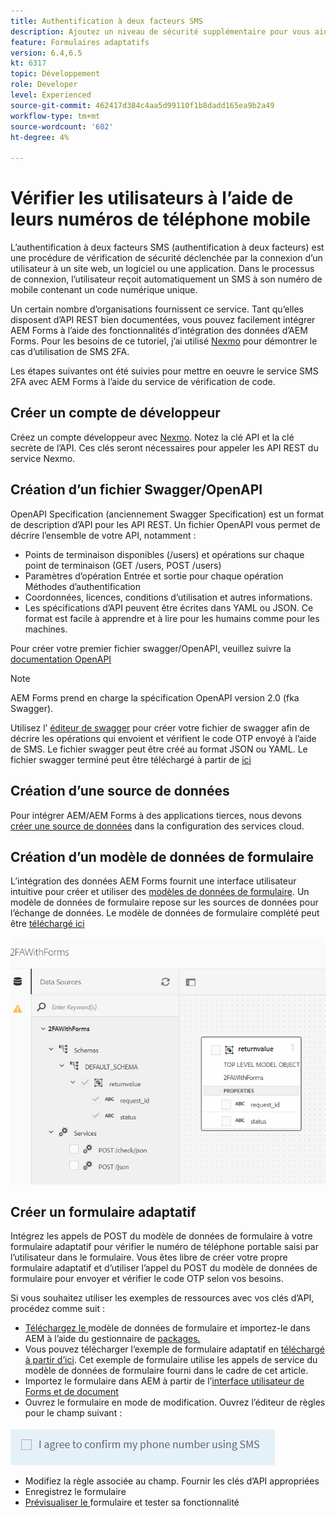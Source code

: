 ```yaml
---
title: Authentification à deux facteurs SMS
description: Ajoutez un niveau de sécurité supplémentaire pour vous aider à confirmer l’identité d’un utilisateur lorsqu’il souhaite exécuter certaines activités.
feature: Formulaires adaptatifs
version: 6.4,6.5
kt: 6317
topic: Développement
role: Developer
level: Experienced
source-git-commit: 462417d384c4aa5d99110f1b8dadd165ea9b2a49
workflow-type: tm+mt
source-wordcount: '602'
ht-degree: 4%

---
```




# Vérifier les utilisateurs à l’aide de leurs numéros de téléphone mobile

L’authentification à deux facteurs SMS (authentification à deux facteurs) est une procédure de vérification de sécurité déclenchée par la connexion d’un utilisateur à un site web, un logiciel ou une application. Dans le processus de connexion, l’utilisateur reçoit automatiquement un SMS à son numéro de mobile contenant un code numérique unique.

Un certain nombre d’organisations fournissent ce service. Tant qu’elles disposent d’API REST bien documentées, vous pouvez facilement intégrer AEM Forms à l’aide des fonctionnalités d’intégration des données d’AEM Forms. Pour les besoins de ce tutoriel, j’ai utilisé [Nexmo](https://developer.nexmo.com/verify/overview) pour démontrer le cas d’utilisation de SMS 2FA.

Les étapes suivantes ont été suivies pour mettre en oeuvre le service SMS 2FA avec AEM Forms à l’aide du service de vérification de code.

## Créer un compte de développeur

Créez un compte développeur avec [Nexmo](https://dashboard.nexmo.com/sign-in). Notez la clé API et la clé secrète de l’API. Ces clés seront nécessaires pour appeler les API REST du service Nexmo.

## Création d’un fichier Swagger/OpenAPI

OpenAPI Specification (anciennement Swagger Specification) est un format de description d’API pour les API REST. Un fichier OpenAPI vous permet de décrire l’ensemble de votre API, notamment :

* Points de terminaison disponibles (/users) et opérations sur chaque point de terminaison (GET /users, POST /users)
* Paramètres d’opération Entrée et sortie pour chaque opération
Méthodes d’authentification
* Coordonnées, licences, conditions d’utilisation et autres informations.
* Les spécifications d’API peuvent être écrites dans YAML ou JSON. Ce format est facile à apprendre et à lire pour les humains comme pour les machines.

Pour créer votre premier fichier swagger/OpenAPI, veuillez suivre la [documentation OpenAPI](https://swagger.io/docs/specification/2-0/basic-structure/)

>[!NOTE]
> AEM Forms prend en charge la spécification OpenAPI version 2.0 (fka Swagger).

Utilisez l’ [éditeur de swagger](https://editor.swagger.io/) pour créer votre fichier de swagger afin de décrire les opérations qui envoient et vérifient le code OTP envoyé à l’aide de SMS. Le fichier swagger peut être créé au format JSON ou YAML. Le fichier swagger terminé peut être téléchargé à partir de [ici](assets/two-factore-authentication-swagger.zip)

## Création d’une source de données

Pour intégrer AEM/AEM Forms à des applications tierces, nous devons [créer une source de données](https://experienceleague.adobe.com/docs/experience-manager-learn/forms/ic-web-channel-tutorial/parttwo.html) dans la configuration des services cloud.

## Création d’un modèle de données de formulaire

L’intégration des données AEM Forms fournit une interface utilisateur intuitive pour créer et utiliser des [modèles de données de formulaire](https://experienceleague.adobe.com/docs/experience-manager-65/forms/form-data-model/create-form-data-models.html). Un modèle de données de formulaire repose sur les sources de données pour l’échange de données.
Le modèle de données de formulaire complété peut être [téléchargé ici](assets/sms-2fa-fdm.zip)

![fdm](assets/2FA-fdm.PNG)

## Créer un formulaire adaptatif

Intégrez les appels de POST du modèle de données de formulaire à votre formulaire adaptatif pour vérifier le numéro de téléphone portable saisi par l’utilisateur dans le formulaire. Vous êtes libre de créer votre propre formulaire adaptatif et d’utiliser l’appel du POST du modèle de données de formulaire pour envoyer et vérifier le code OTP selon vos besoins.

Si vous souhaitez utiliser les exemples de ressources avec vos clés d’API, procédez comme suit :

* [Téléchargez le ](assets/sms-2fa-fdm.zip) modèle de données de formulaire et importez-le dans AEM à l’aide du gestionnaire de  [packages.](http://localhost:4502/crx/packmgr/index.jsp)
* Vous pouvez télécharger l’exemple de formulaire adaptatif en [téléchargé à partir d’ici](assets/sms-2fa-verification-af.zip). Cet exemple de formulaire utilise les appels de service du modèle de données de formulaire fourni dans le cadre de cet article.
* Importez le formulaire dans AEM à partir de l’[interface utilisateur de Forms et de document](http://localhost:4502/aem/forms.html/content/dam/formsanddocuments)
* Ouvrez le formulaire en mode de modification. Ouvrez l’éditeur de règles pour le champ suivant :

![sms-send](assets/check-sms.PNG)

* Modifiez la règle associée au champ. Fournir les clés d’API appropriées
* Enregistrez le formulaire
* [Prévisualiser le ](http://localhost:4502/content/dam/formsanddocuments/sms-2fa-verification/jcr:content?wcmmode=disabled) formulaire et tester sa fonctionnalité


